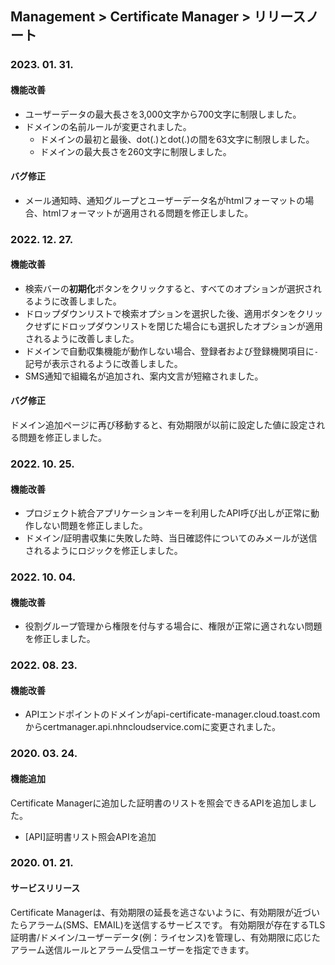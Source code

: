 ## Management > Certificate Manager > リリースノート

### 2023. 01. 31.
#### 機能改善
* ユーザーデータの最大長さを3,000文字から700文字に制限しました。
* ドメインの名前ルールが変更されました。
    * ドメインの最初と最後、dot(.)とdot(.)の間を63文字に制限しました。
    * ドメインの最大長さを260文字に制限しました。
#### バグ修正
* メール通知時、通知グループとユーザーデータ名がhtmlフォーマットの場合、htmlフォーマットが適用される問題を修正しました。

### 2022. 12. 27.
#### 機能改善
* 検索バーの**初期化**ボタンをクリックすると、すべてのオプションが選択されるように改善しました。
* ドロップダウンリストで検索オプションを選択した後、適用ボタンをクリックせずにドロップダウンリストを閉じた場合にも選択したオプションが適用されるように改善しました。
* ドメインで自動収集機能が動作しない場合、登録者および登録機関項目に`-`記号が表示されるように改善しました。
* SMS通知で組織名が追加され、案内文言が短縮されました。
#### バグ修正
ドメイン追加ページに再び移動すると、有効期限が以前に設定した値に設定される問題を修正しました。

### 2022. 10. 25.
#### 機能改善
* プロジェクト統合アプリケーションキーを利用したAPI呼び出しが正常に動作しない問題を修正しました。
* ドメイン/証明書収集に失敗した時、当日確認件についてのみメールが送信されるようにロジックを修正しました。

### 2022. 10. 04.
#### 機能改善
* 役割グループ管理から権限を付与する場合に、権限が正常に適されない問題を修正しました。

### 2022. 08. 23.
#### 機能改善
* APIエンドポイントのドメインがapi-certificate-manager.cloud.toast.comからcertmanager.api.nhncloudservice.comに変更されました。

### 2020. 03. 24.
#### 機能追加
Certificate Managerに追加した証明書のリストを照会できるAPIを追加しました。
* [API]証明書リスト照会APIを追加

### 2020. 01. 21.
#### サービスリリース
Certificate Managerは、有効期限の延長を逃さないように、有効期限が近づいたらアラーム(SMS、EMAIL)を送信するサービスです。
有効期限が存在するTLS証明書/ドメイン/ユーザーデータ(例：ライセンス)を管理し、有効期限に応じたアラーム送信ルールとアラーム受信ユーザーを指定できます。
